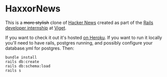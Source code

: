 # HaxxorNews

This is a ~~more stylish~~ clone of [Hacker News](https://news.ycombinator.com/) created as part of the [Rails
developer internship](http://viget.com/about/careers/summer-2014-developer-intern)
at [Viget](http://viget.com/).

If you want to check it out it's hosted [on Heroku](http://viget-hn.herokuapp.com/).
If you want to run it locally you'll need to have rails, postgres running, and
possibly configure your database.yml for postgres. Then:

```
bundle install
rails db:create
rails db:schema:load
rails s
```
